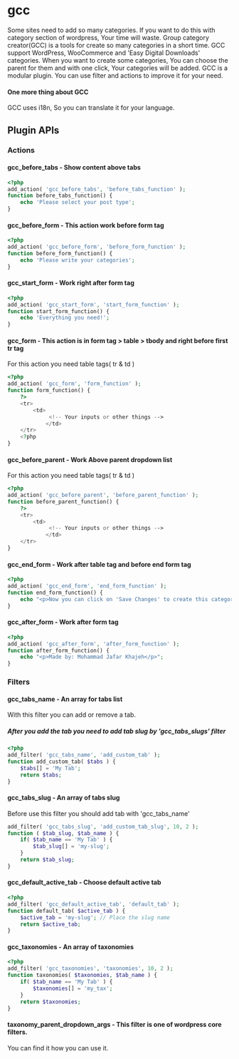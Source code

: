 # gcc

Some sites need to add so many categories. If you want to do this with category section of wordpress, Your time will waste.
Group category creator(GCC) is a tools for create so many categories in a short time. GCC support WordPress, WooCommerce and 'Easy Digital Downloads' categories.
When you want to create some categories, You can choose the parent for them and with one click, Your categories will be added.
GCC is a modular plugin. You can use filter and actions to improve it for your need.

#### One more thing about GCC

GCC uses i18n, So you can translate it for your language.

## Plugin APIs

### Actions

#### gcc_before_tabs - Show content above tabs
```php
<?php
add_action( 'gcc_before_tabs', 'before_tabs_function' );
function before_tabs_function() {
	echo 'Please select your post type';
}

```

#### gcc_before_form - This action work before form tag
```php
<?php
add_action( 'gcc_before_form', 'before_form_function' );
function before_form_function() {
	echo 'Please write your categories';
}

```

#### gcc_start_form - Work right after form tag
```php
<?php
add_action( 'gcc_start_form', 'start_form_function' );
function start_form_function() {
	echo 'Everything you need!';
}

```

#### gcc_form - This action is in form tag > table > tbody and right before first tr tag
For this action you need table tags( tr & td )
```php
<?php
add_action( 'gcc_form', 'form_function' );
function form_function() {
	?>
	<tr>
		<td>
			 <!-- Your inputs or other things --> 
			</td>
	</tr>
	<?php
}

```

#### gcc_before_parent - Work Above parent dropdown list
For this action you need table tags( tr & td )
```php
<?php
add_action( 'gcc_before_parent', 'before_parent_function' );
function before_parent_function() {
	?>
	<tr>
		<td>
			 <!-- Your inputs or other things --> 
			</td>
	</tr>
}

```

#### gcc_end_form - Work after table tag and before end form tag
```php
<?php
add_action( 'gcc_end_form', 'end_form_function' );
function end_form_function() {
	echo "<p>Now you can click on 'Save Changes' to create this categories</p>";
}
```

#### gcc_after_form - Work after form tag
```php
<?php
add_action( 'gcc_after_form', 'after_form_function' );
function after_form_function() {
	echo "<p>Made by: Mohammad Jafar Khajeh</p>";
}
```

### Filters

#### gcc_tabs_name - An array for tabs list
With this filter you can add or remove a tab.
##### After you add the tab you need to add tab slug by 'gcc_tabs_slugs' filter
```php
<?php
add_filter( 'gcc_tabs_name', 'add_custom_tab' );
function add_custom_tab( $tabs ) {
	$tabs[] = 'My Tab';
	return $tabs;
}
```

#### gcc_tabs_slug - An array of tabs slug
Before use this filter you should add tab with 'gcc_tabs_name'
```php
add_filter( 'gcc_tabs_slug', 'add_custom_tab_slug', 10, 2 );
function ( $tab_slug, $tab_name ) {
	if( $tab_name == 'My Tab' ) {
		$tab_slug[] = 'my-slug';
	}
	return $tab_slug;
}
```

#### gcc_default_active_tab - Choose default active tab
```php
<?php
add_filter( 'gcc_default_active_tab', 'default_tab' );
function default_tab( $active_tab ) {
	$active_tab = 'my-slug'; // Place the slug name
	return $active_tab;
}
```

#### gcc_taxonomies - An array of taxonomies
```php
<?php
add_filter( 'gcc_taxonomies', 'taxonomies', 10, 2 );
function taxonomies( $taxonomies, $tab_name ) {
	if( $tab_name == 'My Tab' ) {
		$taxonomies[] = 'my_tax';
	}
	return $taxonomies;
}
```

#### taxonomy_parent_dropdown_args - This filter is one of wordpress core filters.
You can find it how you can use it.

